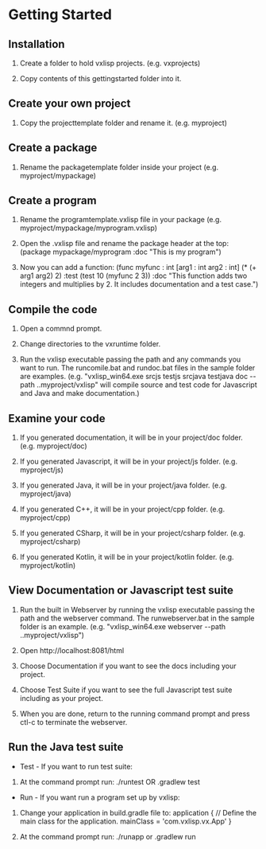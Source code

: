 # Getting Started

## Installation

1. Create a folder to hold vxlisp projects. (e.g. vxprojects)

2. Copy contents of this gettingstarted folder into it.

## Create your own project

1. Copy the projecttemplate folder and rename it. (e.g. myproject)

## Create a package

1. Rename the packagetemplate folder inside your project (e.g. myproject/mypackage)

## Create a program

1. Rename the programtemplate.vxlisp file in your package (e.g. myproject/mypackage/myprogram.vxlisp)

2. Open the .vxlisp file and rename the package header at the top:
(package mypackage/myprogram
 :doc "This is my program")

3. Now you can add a function:
(func myfunc : int
 [arg1 : int
  arg2 : int]
 (* (+ arg1 arg2) 2)
 :test (test 10 (myfunc 2 3))
 :doc "This function adds two integers and multiplies by 2. It includes documentation and a test case.")

## Compile the code

1. Open a commnd prompt.

2. Change directories to the vxruntime folder.

3. Run the vxlisp executable passing the path and any commands you want to run. The runcomile.bat and rundoc.bat files in the sample folder are examples.
(e.g. "vxlisp_win64.exe srcjs testjs srcjava testjava doc --path ..myproject/vxlisp" will compile source and test code for Javascript and Java and make documentation.)

## Examine your code

1. If you generated documentation, it will be in your project/doc folder. (e.g. myproject/doc)

2. If you generated Javascript, it will be in your project/js folder. (e.g. myproject/js)

3. If you generated Java, it will be in your project/java folder. (e.g. myproject/java)

4. If you generated C++, it will be in your project/cpp folder. (e.g. myproject/cpp)

5. If you generated CSharp, it will be in your project/csharp folder. (e.g. myproject/csharp)

6. If you generated Kotlin, it will be in your project/kotlin folder. (e.g. myproject/kotlin)

## View Documentation or Javascript test suite

1. Run the built in Webserver by running the vxlisp executable passing the path and the webserver command. The runwebserver.bat in the sample folder is an example.
(e.g. "vxlisp_win64.exe webserver --path ..myproject/vxlisp")

2. Open http://localhost:8081/html

3. Choose Documentation if you want to see the docs including your project.

4. Choose Test Suite if you want to see the full Javascript test suite including as your project.

5. When you are done, return to the running command prompt and press ctl-c to terminate the webserver.

## Run the Java test suite

* Test - If you want to run test suite:

1. At the command prompt run: ./runtest OR .gradlew test

* Run - If you want run a program set up by vxlisp:

1. Change your application in build.gradle file to:
application {
    // Define the main class for the application.
    mainClass = 'com.vxlisp.vx.App'
}

2. At the command prompt run: ./runapp or .gradlew run
